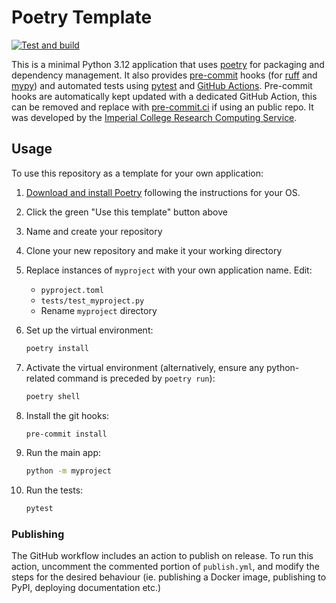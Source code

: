 # Poetry Template

[![Test and build](https://github.com/ImperialCollegeLondon/poetry_template_2/actions/workflows/ci.yml/badge.svg)](https://github.com/ImperialCollegeLondon/poetry_template_2/actions/workflows/ci.yml)

This is a minimal Python 3.12 application that uses [poetry](https://python-poetry.org) for packaging and dependency management. It also provides [pre-commit](https://pre-commit.com/) hooks (for [ruff](https://pypi.org/project/ruff/) and [mypy](https://mypy.readthedocs.io/en/stable/)) and automated tests using [pytest](https://pytest.org/) and [GitHub Actions](https://github.com/features/actions). Pre-commit hooks are automatically kept updated with a dedicated GitHub Action, this can be removed and replace with [pre-commit.ci](https://pre-commit.ci) if using an public repo. It was developed by the [Imperial College Research Computing Service](https://www.imperial.ac.uk/admin-services/ict/self-service/research-support/rcs/).

## Usage

To use this repository as a template for your own application:

1. [Download and install Poetry](https://python-poetry.org/docs/#installation) following the instructions for your OS.
2. Click the green "Use this template" button above
3. Name and create your repository
4. Clone your new repository and make it your working directory
5. Replace instances of `myproject` with your own application name. Edit:
   - `pyproject.toml`
   - `tests/test_myproject.py`
   - Rename `myproject` directory
6. Set up the virtual environment:

   ```bash
   poetry install
   ```

7. Activate the virtual environment (alternatively, ensure any python-related command is preceded by `poetry run`):

   ```bash
   poetry shell
   ```

8. Install the git hooks:

   ```bash
   pre-commit install
   ```

9. Run the main app:

   ```bash
   python -m myproject
   ```

10. Run the tests:

    ```bash
    pytest
    ```

### Publishing

The GitHub workflow includes an action to publish on release.
To run this action, uncomment the commented portion of `publish.yml`, and modify the steps for the desired behaviour (ie. publishing a Docker image, publishing to PyPI, deploying documentation etc.)
